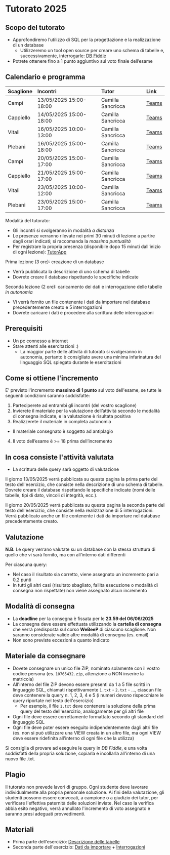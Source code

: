 # Tutorato 2025

## Scopo del tutorato
- Approfondiremo l’utilizzo di SQL per la progettazione e la realizzazione di un database
  - Utilizzeremo un tool open source per creare uno schema di tabelle e, successivamente, interrogarle: [DB Fiddle](https://www.db-fiddle.com/)
- Potrete ottenere fino a 1 punto aggiuntivo sul voto finale dell’esame

## Calendario e programma

| Scaglione | Incontri               | Tutor             | Link |
|:----------|:-----------------------|:------------------|:-----|
| Campi     | 13/05/2025 15:00-18:00 | Camilla Sancricca | [Teams](https://teams.microsoft.com/l/meetup-join/19%3ameeting_MjNjNWRmNGMtZmZlOS00MzM5LWE0OTktYmE4YWI2ZjhiMDZj%40thread.v2/0?context=%7b%22Tid%22%3a%220a17712b-6df3-425d-808e-309df28a5eeb%22%2c%22Oid%22%3a%2215745798-f929-4f09-9243-9a6ab61f5323%22%7d) |
| Cappiello | 14/05/2025 15:00-18:00 | Camilla Sancricca | [Teams](https://teams.microsoft.com/l/meetup-join/19%3ameeting_M2FlY2I1YjItNWFmZi00YWViLTk4MjMtM2JhM2IxMTIyYTVi%40thread.v2/0?context=%7b%22Tid%22%3a%220a17712b-6df3-425d-808e-309df28a5eeb%22%2c%22Oid%22%3a%2215745798-f929-4f09-9243-9a6ab61f5323%22%7d) |
| Vitali    | 16/05/2025 10:00-13:00 | Camilla Sancricca | [Teams](https://teams.microsoft.com/l/meetup-join/19%3ameeting_ZDIwMDg0MGUtMGVkZi00YTA2LTk2ZDQtOTJkZDRlZTI0NDAy%40thread.v2/0?context=%7b%22Tid%22%3a%220a17712b-6df3-425d-808e-309df28a5eeb%22%2c%22Oid%22%3a%2215745798-f929-4f09-9243-9a6ab61f5323%22%7d) |
| Plebani   | 16/05/2025 15:00-18:00 | Camilla Sancricca | [Teams](https://teams.microsoft.com/l/meetup-join/19%3ameeting_ZWEwOTFiZDItMTU5Ni00NWE3LTlkYmItZTUzOWFhM2EzOGZl%40thread.v2/0?context=%7b%22Tid%22%3a%220a17712b-6df3-425d-808e-309df28a5eeb%22%2c%22Oid%22%3a%2215745798-f929-4f09-9243-9a6ab61f5323%22%7d) |
| Campi     | 20/05/2025 15:00-17:00 | Camilla Sancricca | [Teams](https://teams.microsoft.com/l/meetup-join/19%3ameeting_NGNjYjZiY2ItNmY2YS00ZGQ5LWJmOWYtMDUwYmY3MDI0Zjdh%40thread.v2/0?context=%7b%22Tid%22%3a%220a17712b-6df3-425d-808e-309df28a5eeb%22%2c%22Oid%22%3a%2215745798-f929-4f09-9243-9a6ab61f5323%22%7d) |
| Cappiello | 21/05/2025 15:00-17:00 | Camilla Sancricca | [Teams](https://teams.microsoft.com/l/meetup-join/19%3ameeting_ZWUwMzI4YTItNDNjYS00MjFlLTkyMDUtZmQzYzRmNjNhMTYy%40thread.v2/0?context=%7b%22Tid%22%3a%220a17712b-6df3-425d-808e-309df28a5eeb%22%2c%22Oid%22%3a%2215745798-f929-4f09-9243-9a6ab61f5323%22%7d) |
| Vitali    | 23/05/2025 10:00-12:00 | Camilla Sancricca | [Teams](https://teams.microsoft.com/l/meetup-join/19%3ameeting_MmI1OTM3MjUtOGZkNi00MzRiLWJmY2ItNjk3MmFhNWRhNmI4%40thread.v2/0?context=%7b%22Tid%22%3a%220a17712b-6df3-425d-808e-309df28a5eeb%22%2c%22Oid%22%3a%2215745798-f929-4f09-9243-9a6ab61f5323%22%7d) |
| Plebani   | 23/05/2025 15:00-17:00 | Camilla Sancricca | [Teams](https://teams.microsoft.com/l/meetup-join/19%3ameeting_OWRlMmNkNjgtZjI1Ny00NDRhLTk5YjUtNDQ4OThmYWNhZGNj%40thread.v2/0?context=%7b%22Tid%22%3a%220a17712b-6df3-425d-808e-309df28a5eeb%22%2c%22Oid%22%3a%2215745798-f929-4f09-9243-9a6ab61f5323%22%7d) |

Modalità del tutorato:
- Gli incontri si svolgeranno in modalità *a distanza*
- Le presenze verranno rilevate nei primi 30 minuti di lezione a partire dagli orari indicati; si raccomanda la *massima puntualità*
- Per registrare la propria presenza (disponibile dopo 15 minuti dall'inizio di ogni lezione): [TutorApp](https://www.tutorapp.polimi.it/#/selectUser)

Prima lezione (3 ore): creazione di un database
- Verrà pubblicata la descrizione di uno schema di tabelle
- Dovrete creare il database rispettando le specifiche indicate

Seconda lezione (2 ore): caricamento dei dati e interrogazione delle tabelle *in autonomia*
- Vi verrà fornito un file contenente i dati da importare nel database precedentemente creato e 5 interrogazioni
- Dovrete caricare i dati e procedere alla scrittura delle interrogazioni

## Prerequisiti
- Un pc connesso a internet
- Stare attenti alle esercitazioni :)
  - La maggior parte delle attività di tutorato si svolgeranno in autonomia, pertanto è consigliato avere una minima infarinatura del linguaggio SQL spiegato durante le esercitazioni 

## Come si ottiene l'incremento
E' previsto l'incremento **massimo di 1 punto** sul voto dell'esame, se tutte le seguenti condizioni saranno soddisfatte:
1. Parteciperete ad entrambi gli incontri (del vostro scaglione)
2. Invierete il materiale per la valutazione dell’attività secondo le modalità di consegna indicate, e la valutazione è risultata positiva
3. Realizzerete il materiale in completa autonomia
  - Il materiale consegnato è soggetto ad antiplagio
4. Il voto dell’esame è >= 18 prima dell’incremento

## In cosa consiste l'attività valutata
- La scrittura delle query sarà oggetto di valutazione

Il giorno 13/05/2025 verrà pubblicata su questa pagina la prima parte del testo dell'esercizio, che consiste nella descrizione di uno schema di tabelle. Dovrete creare il database rispettando le specifiche indicate (nomi delle tabelle, tipi di dato, vincoli di integrità, ecc.).

Il giorno 20/05/2025 verrà pubblicata su questa pagina la seconda parte del testo dell'esercizio, che consiste nella realizzazione di 5 interrogazioni. Verrà pubblicato anche un file contenente i dati da importare nel database precedentemente creato. 

## Valutazione
**N.B.** Le query verrano valutate su un database con la stessa struttura di quello che vi sarà fornito, ma con all’interno dati differenti

Per ciascuna query:
- Nel caso il risultato sia corretto, viene assegnato un incremento pari a 0,2 punti
- In tutti gli altri casi (risultato sbagliato, fallita esecuzione o modalità di consegna non rispettate) non viene assegnato alcun incremento

## Modalità di consegna
- La **deadline** per la consegna è fissata per le **23.59 del 06/06/2025**
- La consegna deve essere effettuata utilizzando la **cartella di consegna** che verrà predisposta sul corso **WeBeeP** di ciascuno scaglione. Non saranno considerate valide altre modalità di consegna (es. email)
- Non sono previste eccezioni a quanto indicato

## Materiale da consegnare
- Dovete consegnare un unico file ZIP, nominato solamente con il vostro codice persona (es. `10765432.zip`, attenzione a NON inserire la matricola)
- All'interno del file ZIP devono essere presenti da 1 a 5 file scritti in linguaggio SQL, chiamati rispettivamente `1.txt` - `2.txt` - ...,  ciascun file deve contenere la query n. 1, 2, 3, 4 e 5 (i numeri devono rispecchiare le query riportate nel testo dell'esercizio)
  - Per esempio, il file `1.txt` deve contenere la soluzione della prima query del testo dell'esercizio, analogamente per gli altri file
- Ogni file deve essere correttamente formattato secondo gli standard del linguaggio SQL
- Ogni file deve poter essere eseguito indipendentemente dagli altri file (es. non si può utilizzare una VIEW creata in un altro file, ma ogni VIEW deve essere ridefinita all'interno di ogni file che la utilizza)

Si consiglia di provare ad eseguire le query in *DB Fiddle*, e una volta soddisfatti della propria soluzione, copiarla e incollarla all'interno di una nuovo file .txt.

## Plagio
Il tutorato non prevede lavori di gruppo. Ogni studente deve lavorare individualmente alla propria personale soluzione. Ai fini della valutazione, gli studenti possono essere convocati, a campione o a giudizio dei tutor, per verificare l'effettiva paternità delle soluzioni inviate. Nel caso la verifica abbia esito negativo, verrà annullato l'incremento di voto assegnato e saranno presi adeguati provvedimenti.

## Materiali 
- Prima parte dell'esercizio: [Descrizione delle tabelle]()
- Seconda parte dell'esercizio: [Dati da importare]() + [Interrogazioni]()
